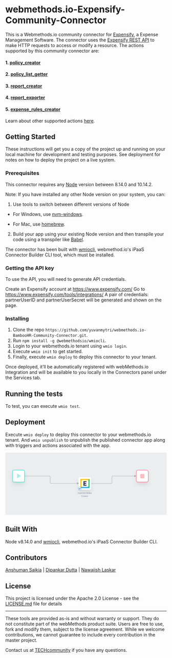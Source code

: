 # webmethods.io-Expensify-Community-Connector
This is a Webmethods.io community connector for [Expensify](https://en.wikipedia.org/wiki/Expensify), a 	Expense Management Software. The connector uses the [Expensify REST API](https://integrations.expensify.com/Integration-Server/doc/) to make HTTP requests to access or modify a resource. The actions supported by this community connector are:

#### 1. [policy_creator](https://integrations.expensify.com/Integration-Server/doc/#policy-creator)
#### 2. [policy_list_getter](https://integrations.expensify.com/Integration-Server/doc/#policy-list-getter)
#### 3. [report_creator](https://integrations.expensify.com/Integration-Server/doc/#report-creator)
#### 4. [report_exporter](https://integrations.expensify.com/Integration-Server/doc/#export)
#### 5. [expense_rules_creator](https://integrations.expensify.com/Integration-Server/doc/#expense-rules-creator)

Learn about other supported actions [here](https://integrations.expensify.com/Integration-Server/doc/).

## Getting Started
These instructions will get you a copy of the project up and running on your local machine for development and testing purposes. See deployment for notes on how to deploy the project on a live system.

### Prerequisites
This connector requires any [Node](https://nodejs.org/dist/) version between 8.14.0 and 10.14.2.

Note: If you have installed any other Node version on your system, you can:
1. Use tools to switch between different versions of Node

  - For Windows, use [nvm-windows](https://github.com/coreybutler/nvm-windows#installation--upgrades).
  
  - For Mac, use [homebrew](https://brew.sh/).
2. Build your app using your existing Node version and then transpile your code using a transpiler like [Babel](https://babeljs.io/).

The connector has been built with [wmiocli](https://docs.webmethods.io/integration/developer_guide/connector_builder/#gsc.tab=0), webmethod.io's iPaaS Connector Builder CLI tool, which must be installed. 

### Getting the API key 

To use the API, you will need to generate API credentials.

Create an Expensify account at https://www.expensify.com/
Go to https://www.expensify.com/tools/integrations/
A pair of credentials: partnerUserID and partnerUserSecret will be generated and shown on the page.

### Installing
1. Clone the repo `https://github.com/yuvanmytri/webmethods.io-BambooHR-Community-Connector.git`.
2. Run `npm install -g @webmethodsio/wmiocli`.
3. Login to your webmethods.io tenant using `wmio login`.
4. Execute `wmio init` to get started.
5. Finally, execute `wmio deploy` to deploy this connector to your tenant.

Once deployed, it’ll be automatically registered with webMethods.io Integration and will be available to you locally in the Connectors panel under the Services tab.

## Running the tests
To test, you can execute `wmio test`.

## Deployment
Execute `wmio deploy` to deploy this connector to your webmethods.io tenant. And `wmio unpublish` to unpublish the published connector app along with triggers and actions associated with the app.

![Expensify Connector](https://github.com/SoftwareAG/webmethods.io-Expensify-Community-Connector/blob/master/Ex.png)

## Built With
Node v8.14.0 and [wmiocli](https://docs.webmethods.io/integration/developer_guide/connector_builder/#gsc.tab=0), webmethod.io's iPaaS Connector Builder CLI.

## Contributors
[Anshuman Saikia](https://github.com/anshu96788) |
[Dipankar Dutta](https://github.com/DipankarDDUT) |
[Nawajish Laskar](https://github.com/Nawajish)

## License
This project is licensed under the Apache 2.0 License - see the [LICENSE.md](https://github.com/SoftwareAG/webmethods-microservicesruntime-samples/blob/master/LICENSE) file for details
______________________
These tools are provided as-is and without warranty or support. They do not constitute part of the webMethods product suite. Users are free to use, fork and modify them, subject to the license agreement. While we welcome contributions, we cannot guarantee to include every contribution in the master project.

Contact us at [TECHcommunity](mailto:technologycommunity@softwareag.com?subject=Github/SoftwareAG) if you have any questions.

